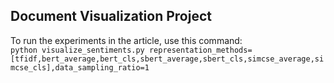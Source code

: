 ## Document Visualization Project
To run the experiments in the article, use this command:  
`python visualize_sentiments.py representation_methods=[tfidf,bert_average,bert_cls,sbert_average,sbert_cls,simcse_average,simcse_cls],data_sampling_ratio=1`